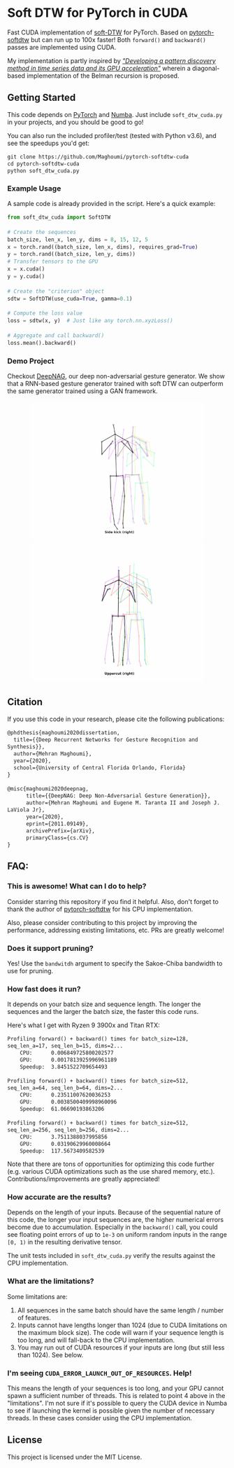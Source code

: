 Soft DTW for PyTorch in CUDA
===
Fast CUDA implementation of [soft-DTW](https://github.com/mblondel/soft-dtw) for PyTorch. 
Based on [pytorch-softdtw](https://github.com/Sleepwalking/pytorch-softdtw) but can run up to 100x faster!
Both `forward()` and `backward()` passes are implemented using CUDA.

My implementation is partly inspired by 
[_"Developing a pattern discovery method in time series data and its GPU acceleration"_](https://ieeexplore.ieee.org/document/8400444)
wherein a diagonal-based implementation of the Belman recursion is proposed. 

## Getting Started

This code depends on [PyTorch](https://pytorch.org/) and [Numba](http://numba.pydata.org/). 
Just include `soft_dtw_cuda.py` in your projects, and you should be good to go!

You can also run the included profiler/test (tested with Python v3.6), and see the speedups you'd get:

```
git clone https://github.com/Maghoumi/pytorch-softdtw-cuda
cd pytorch-softdtw-cuda
python soft_dtw_cuda.py
```

### Example Usage
A sample code is already provided in the script. Here's a quick example:

```python
from soft_dtw_cuda import SoftDTW

# Create the sequences
batch_size, len_x, len_y, dims = 8, 15, 12, 5
x = torch.rand((batch_size, len_x, dims), requires_grad=True)
y = torch.rand((batch_size, len_y, dims))
# Transfer tensors to the GPU
x = x.cuda()
y = y.cuda()

# Create the "criterion" object
sdtw = SoftDTW(use_cuda=True, gamma=0.1)

# Compute the loss value
loss = sdtw(x, y)  # Just like any torch.nn.xyzLoss()

# Aggregate and call backward()
loss.mean().backward()
```

### Demo Project

Checkout [DeepNAG](https://github.com/Maghoumi/DeepNAG), our deep non-adversarial gesture generator.
We show that a RNN-based gesture generator trained with soft DTW can outperform the same generator
trained using a GAN framework.

<p align="center">
  <img width="400" src="https://github.com/Maghoumi/DeepNAG/raw/master/images/kick.gif"/>
  <img width="400" src="https://github.com/Maghoumi/DeepNAG/raw/master/images/uppercut.gif"/>
</p>

## Citation
If you use this code in your research, please cite the following publications:

```
@phdthesis{maghoumi2020dissertation,
  title={{Deep Recurrent Networks for Gesture Recognition and Synthesis}},
  author={Mehran Maghoumi},
  year={2020},
  school={University of Central Florida Orlando, Florida}
}

@misc{maghoumi2020deepnag,
      title={{DeepNAG: Deep Non-Adversarial Gesture Generation}},
      author={Mehran Maghoumi and Eugene M. Taranta II and Joseph J. LaViola Jr},
      year={2020},
      eprint={2011.09149},
      archivePrefix={arXiv},
      primaryClass={cs.CV}
}
```

## FAQ:

### This is awesome! What can I do to help?
Consider starring this repository if you find it helpful. Also, don't forget to thank the author of 
[pytorch-softdtw](https://github.com/Sleepwalking/pytorch-softdtw) for his CPU implementation.

Also, please consider contributing to this project by improving the performance, addressing existing 
limitations, etc. PRs are greatly welcome!

### Does it support pruning?
Yes! Use the `bandwitdh` argument to specify the Sakoe-Chiba bandwidth to use for pruning.

### How fast does it run?
It depends on your batch size and sequence length. The longer the sequences and the larger the batch size,
the faster this code runs.
 
Here's what I get with Ryzen 9 3900x and Titan RTX:

```
Profiling forward() + backward() times for batch_size=128, seq_len_a=17, seq_len_b=15, dims=2...
	CPU:      0.006849725800202577
	GPU:      0.0017813925996961189
	Speedup:  3.8451522709654493

Profiling forward() + backward() times for batch_size=512, seq_len_a=64, seq_len_b=64, dims=2...
	CPU:      0.23511007620036253
	GPU:      0.0038500409998960096
	Speedup:  61.06690193863206

Profiling forward() + backward() times for batch_size=512, seq_len_a=256, seq_len_b=256, dims=2...
	CPU:      3.7511388037995856
	GPU:      0.03190629960008664
	Speedup:  117.5673409582539
```

Note that there are tons of opportunities for optimizing this code further (e.g. various 
CUDA optimizations such as the use shared memory, etc.). Contributions/improvements are greatly appreciated!

### How accurate are the results?
Depends on the length of your inputs. Because of the sequential nature of this code, the longer your input
sequences are, the higher numerical errors become due to accumulation. Especially in the `backward()` call,
you could see floating point errors of up to `1e-3` on uniform random inputs in the range `[0, 1)` in the 
resulting derivative tensor.

The unit tests included in `soft_dtw_cuda.py` verify the results against the CPU implementation.

### What are the limitations?
Some limitations are:

1. All sequences in the same batch should have the same length / number of features.
2. Inputs cannot have lengths longer than 1024 (due to CUDA limitations on the maximum block size). 
   The code will warn if your sequence length is too long, and will fall-back to the CPU implementation. 
3. You may run out of CUDA resources if your inputs are long (but still less than 1024). See below.

### I'm seeing `CUDA_ERROR_LAUNCH_OUT_OF_RESOURCES`. Help!
This means the length of your sequences is too long, and your GPU cannot spawn a sufficient number of threads.
This is related to point 4 above in the "limitations". I'm not sure if it's possible to query the CUDA device
in Numba to see if launching the kernel is possible given the number of necessary threads. In these cases
consider using the CPU implementation.  

License
---
This project is licensed under the MIT License.
